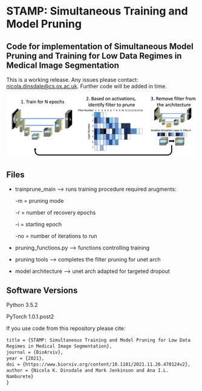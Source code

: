 # STAMP: Simultaneous Training and Model Pruning
## Code for implementation of Simultaneous Model Pruning and Training for Low Data Regimes in Medical Image Segmentation

This is a working release. Any issues please contact: nicola.dinsdale@cs.ox.ac.uk. Further code will be added in time. 

![GitHub Logo](graphical_abs.png)

Files
-----------------
- trainprune_main --> runs training procedure
  required arugments: 
  
    -m = pruning mode
    
    -r = number of recovery epochs
    
    -i = starting epoch
    
    -no = number of iterations to run
   
- pruning_functions.py --> functions controlling training

- pruning tools --> completes the filter pruning for unet arch

- model architecture --> unet arch adapted for targeted dropout
  
 
Software Versions 
-----------------
Python 3.5.2

PyTorch 1.0.1.post2

If you use code from this repository please cite:

```@article{STAMP,
title = {STAMP: Simultaneous Training and Model Pruning for Low Data Regimes in Medical Image Segmentation},
journal = {BioArxiv},
year = {2021},
doi = {https://www.biorxiv.org/content/10.1101/2021.11.26.470124v2},
author = {Nicola K. Dinsdale and Mark Jenkinson and Ana I.L. Namburete}
}

